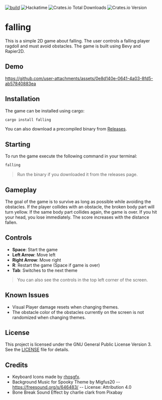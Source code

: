 [![build](https://github.com/simon0302010/falling/actions/workflows/rust.yml/badge.svg)](https://github.com/simon0302010/falling/actions/workflows/rust.yml)
![Hackatime](https://hackatime-badge.hackclub.com/U08HC7N4JJW/falling)
![Crates.io Total Downloads](https://img.shields.io/crates/d/falling)
![Crates.io Version](https://img.shields.io/crates/v/falling)

# falling

This is a simple 2D game about falling. The user controls a falling player ragdoll and must avoid obstacles. The game is built using Bevy and Rapier2D.

## Demo

https://github.com/user-attachments/assets/0e8d140e-0641-4a03-8fd5-ab57840883ea

## Installation

The game can be installed using cargo:

```bash
cargo install falling
```

You can also download a precompiled binary from [Releases](https://github.com/simon0302010/falling/releases).

## Starting

To run the game execute the following command in your terminal:

```bash
falling
```
> Run the binary if you downloaded it from the releases page.

## Gameplay

The goal of the game is to survive as long as possible while avoiding the obstacles.
If the player collides with an obstacle, the broken body part will turn yellow.
If the same body part collides again, the game is over.
If you hit your head, you lose immediately.
The score increases with the distance fallen.

## Controls
- **Space**: Start the game
- **Left Arrow**: Move left
- **Right Arrow**: Move right
- **R**: Restart the game (Space if game is over)
- **Tab**: Switches to the next theme
> You can also see the controls in the top left corner of the screen.

## Known Issues

- Visual Player damage resets when changing themes.
- The obstacle color of the obstacles currently on the screen is not randomized when changing themes.

## License

This project is licensed under the GNU General Public License Version 3. See the [LICENSE](LICENSE) file for details.

## Credits

- Keyboard Icons made by [rhosgfx](https://rhosgfx.itch.io/).
- Background Music for Spooky Theme by Migfus20 -- https://freesound.org/s/646483/ -- License: Attribution 4.0
- Bone Break Sound Effect by charlie clark from Pixabay
